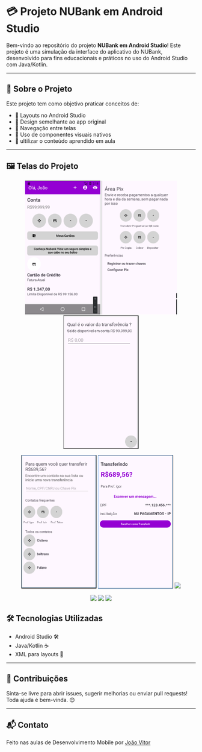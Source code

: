 # 💳 Projeto NUBank em Android Studio

Bem-vindo ao repositório do projeto **NUBank em Android Studio**! Este projeto é uma simulação da interface do aplicativo do NUBank, desenvolvido para fins educacionais e práticos no uso do Android Studio com Java/Kotlin.

---

## 📄 Sobre o Projeto

Este projeto tem como objetivo praticar conceitos de:

- 🧱 Layouts no Android Studio
- 🎨 Design semelhante ao app original
- 🧭 Navegação entre telas
- 📲 Uso de componentes visuais nativos
- 📲 ultilizar o conteúdo aprendido em aula

---

## 🖼️ Telas do Projeto

<p align="center">
  <img src="https://github.com/JoaoVOSantos/NUBank-em-Android-Studio/blob/main/images/tela%20inicial.png" width="200"/>
  <img src="https://github.com/JoaoVOSantos/NUBank-em-Android-Studio/blob/main/images/tela%20area%20pix.png" width="200"/>
  <img src="https://github.com/JoaoVOSantos/NUBank-em-Android-Studio/blob/main/images/tela%20valor%20transferencia.png" width="200"/>
</p>

<p align="center">
  <img src="https://github.com/JoaoVOSantos/NUBank-em-Android-Studio/blob/main/images/tela%20pra%20quem%20enviar.png" width="200"/>
  <img src="https://github.com/JoaoVOSantos/NUBank-em-Android-Studio/blob/main/images/tela%20transferindo.png" width="200"/>
  <img src="https://github.com/JoaoVOSantos/NUBank-em-Android-Studio/blob/main/images/tela%20confirmacao%20pix.png" width="200"/>
</p>

<p align="center">
  <img src="https://github.com/JoaoVOSantos/NUBank-em-Android-Studio/blob/main/images/tela%20principal.png" width="200"/>
  <img src="https://github.com/JoaoVOSantos/NUBank-em-Android-Studio/blob/main/images/tela%20menu%20opcoes.png" width="200"/>
  <img src="https://github.com/JoaoVOSantos/NUBank-em-Android-Studio/blob/main/images/tela%20perfil%20usuario.png" width="200"/>
</p>

## 🛠️ Tecnologias Utilizadas

- Android Studio 🛠️
- Java/Kotlin ☕
- XML para layouts 🧩

---

## 🤝 Contribuições

Sinta-se livre para abrir issues, sugerir melhorias ou enviar pull requests! Toda ajuda é bem-vinda. 😊

---

## 📬 Contato

Feito nas aulas de Desenvolvimento Mobile por [João Vitor](https://github.com/JoaoVOSantos)  
